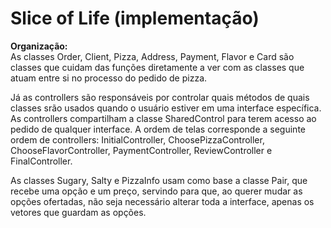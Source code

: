 # Slice of Life (implementação)
**Organização:** <br>
As classes Order, Client, Pizza, Address, Payment, Flavor e Card são classes que cuidam das funções diretamente a ver com as classes que atuam entre si no processo do pedido de pizza. 

Já as controllers são responsáveis por controlar quais métodos de quais classes srão usados quando o usuário estiver em uma interface específica.
As controllers compartilham a classe SharedControl para terem acesso ao pedido de qualquer interface. A ordem de telas corresponde a seguinte ordem de controllers: InitialController, ChoosePizzaController, ChooseFlavorController, PaymentController, ReviewController e FinalController.

As classes Sugary, Salty e PizzaInfo usam como base a classe Pair, que recebe uma opção e um preço, servindo para que, ao querer mudar as opções ofertadas, não seja necessário alterar toda a interface, apenas os vetores que guardam as opções.

